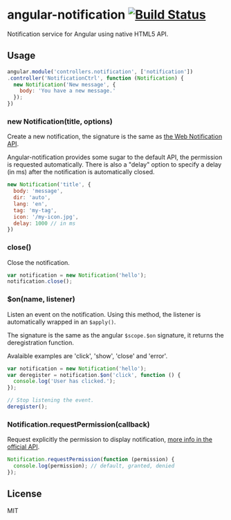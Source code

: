 # angular-notification [![Build Status](https://travis-ci.org/neoziro/angular-notification.png?branch=master)](https://travis-ci.org/neoziro/angular-notification)

Notification service for Angular using native HTML5 API.

## Usage

```js
angular.module('controllers.notification', ['notification'])
.controller('NotificationCtrl', function (Notification) {
  new Notification('New message', {
    body: 'You have a new message.'
  });
})
```

### new Notification(title, options)

Create a new notification, the signature is the same as [the Web Notification API](https://developer.mozilla.org/en/docs/Web/API/notification).

Angular-notification provides some sugar to the default API, the permission is requested automatically. There is also a "delay" option to specify a delay (in ms) after the notification is automatically closed.

```js
new Notification('title', {
  body: 'message',
  dir: 'auto',
  lang: 'en',
  tag: 'my-tag',
  icon: '/my-icon.jpg',
  delay: 1000 // in ms
})
```

### close()

Close the notification.

```js
var notification = new Notification('hello');
notification.close();
```

### $on(name, listener)

Listen an event on the notification. Using this method, the listener is automatically wrapped in an `$apply()`.

The signature is the same as the angular `$scope.$on` signature, it returns the deregistration function.

Avalaible examples are 'click', 'show', 'close' and 'error'.

```js
var notification = new Notification('hello');
var deregister = notification.$on('click', function () {
  console.log('User has clicked.');
});

// Stop listening the event.
deregister();
```

### Notification.requestPermission(callback)

Request explicitly the permission to display notification, [more info in the official API](https://developer.mozilla.org/en-US/docs/Web/API/Notification.requestPermission).

```js
Notification.requestPermission(function (permission) {
  console.log(permission); // default, granted, denied
});
```

## License

MIT